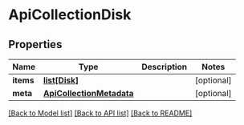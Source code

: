 # ApiCollectionDisk

## Properties
Name | Type | Description | Notes
------------ | ------------- | ------------- | -------------
**items** | [**list[Disk]**](Disk.md) |  | [optional] 
**meta** | [**ApiCollectionMetadata**](ApiCollectionMetadata.md) |  | [optional] 

[[Back to Model list]](../README.md#documentation-for-models) [[Back to API list]](../README.md#documentation-for-api-endpoints) [[Back to README]](../README.md)


